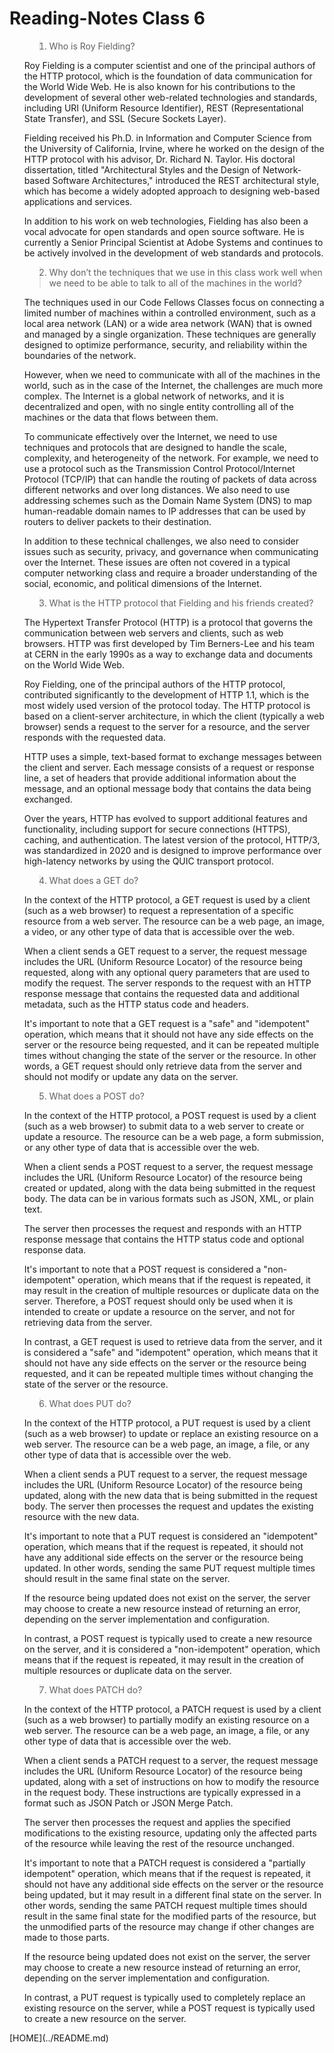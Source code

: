 # Reading-Notes Class 6
<Ol>

><li> Who is Roy Fielding?
Roy Fielding is a computer scientist and one of the principal authors of the HTTP protocol, which is the foundation of data communication for the World Wide Web. He is also known for his contributions to the development of several other web-related technologies and standards, including URI (Uniform Resource Identifier), REST (Representational State Transfer), and SSL (Secure Sockets Layer).

Fielding received his Ph.D. in Information and Computer Science from the University of California, Irvine, where he worked on the design of the HTTP protocol with his advisor, Dr. Richard N. Taylor. His doctoral dissertation, titled "Architectural Styles and the Design of Network-based Software Architectures," introduced the REST architectural style, which has become a widely adopted approach to designing web-based applications and services.

In addition to his work on web technologies, Fielding has also been a vocal advocate for open standards and open source software. He is currently a Senior Principal Scientist at Adobe Systems and continues to be actively involved in the development of web standards and protocols.

</li>

><li>Why don’t the techniques that we use in this class work well when we need to be able to talk to all of the machines in the world?

The techniques used in our Code Fellows Classes focus on connecting a limited number of machines within a controlled environment, such as a local area network (LAN) or a wide area network (WAN) that is owned and managed by a single organization. These techniques are generally designed to optimize performance, security, and reliability within the boundaries of the network.

However, when we need to communicate with all of the machines in the world, such as in the case of the Internet, the challenges are much more complex. The Internet is a global network of networks, and it is decentralized and open, with no single entity controlling all of the machines or the data that flows between them.

To communicate effectively over the Internet, we need to use techniques and protocols that are designed to handle the scale, complexity, and heterogeneity of the network. For example, we need to use a protocol such as the Transmission Control Protocol/Internet Protocol (TCP/IP) that can handle the routing of packets of data across different networks and over long distances. We also need to use addressing schemes such as the Domain Name System (DNS) to map human-readable domain names to IP addresses that can be used by routers to deliver packets to their destination.

In addition to these technical challenges, we also need to consider issues such as security, privacy, and governance when communicating over the Internet. These issues are often not covered in a typical computer networking class and require a broader understanding of the social, economic, and political dimensions of the Internet.

</li>

><li>What is the HTTP protocol that Fielding and his friends created?

The Hypertext Transfer Protocol (HTTP) is a protocol that governs the communication between web servers and clients, such as web browsers. HTTP was first developed by Tim Berners-Lee and his team at CERN in the early 1990s as a way to exchange data and documents on the World Wide Web.

Roy Fielding, one of the principal authors of the HTTP protocol, contributed significantly to the development of HTTP 1.1, which is the most widely used version of the protocol today. The HTTP protocol is based on a client-server architecture, in which the client (typically a web browser) sends a request to the server for a resource, and the server responds with the requested data.

HTTP uses a simple, text-based format to exchange messages between the client and server. Each message consists of a request or response line, a set of headers that provide additional information about the message, and an optional message body that contains the data being exchanged.

Over the years, HTTP has evolved to support additional features and functionality, including support for secure connections (HTTPS), caching, and authentication. The latest version of the protocol, HTTP/3, was standardized in 2020 and is designed to improve performance over high-latency networks by using the QUIC transport protocol.

</li>

><li>What does a GET do?

In the context of the HTTP protocol, a GET request is used by a client (such as a web browser) to request a representation of a specific resource from a web server. The resource can be a web page, an image, a video, or any other type of data that is accessible over the web.

When a client sends a GET request to a server, the request message includes the URL (Uniform Resource Locator) of the resource being requested, along with any optional query parameters that are used to modify the request. The server responds to the request with an HTTP response message that contains the requested data and additional metadata, such as the HTTP status code and headers.

It's important to note that a GET request is a "safe" and "idempotent" operation, which means that it should not have any side effects on the server or the resource being requested, and it can be repeated multiple times without changing the state of the server or the resource. In other words, a GET request should only retrieve data from the server and should not modify or update any data on the server.


><li> What does a POST do?
In the context of the HTTP protocol, a POST request is used by a client (such as a web browser) to submit data to a web server to create or update a resource. The resource can be a web page, a form submission, or any other type of data that is accessible over the web.

When a client sends a POST request to a server, the request message includes the URL (Uniform Resource Locator) of the resource being created or updated, along with the data being submitted in the request body. The data can be in various formats such as JSON, XML, or plain text.

The server then processes the request and responds with an HTTP response message that contains the HTTP status code and optional response data.

It's important to note that a POST request is considered a "non-idempotent" operation, which means that if the request is repeated, it may result in the creation of multiple resources or duplicate data on the server. Therefore, a POST request should only be used when it is intended to create or update a resource on the server, and not for retrieving data from the server.

In contrast, a GET request is used to retrieve data from the server, and it is considered a "safe" and "idempotent" operation, which means that it should not have any side effects on the server or the resource being requested, and it can be repeated multiple times without changing the state of the server or the resource.
</li>

><li> What does PUT do?
In the context of the HTTP protocol, a PUT request is used by a client (such as a web browser) to update or replace an existing resource on a web server. The resource can be a web page, an image, a file, or any other type of data that is accessible over the web.

When a client sends a PUT request to a server, the request message includes the URL (Uniform Resource Locator) of the resource being updated, along with the new data that is being submitted in the request body. The server then processes the request and updates the existing resource with the new data.

It's important to note that a PUT request is considered an "idempotent" operation, which means that if the request is repeated, it should not have any additional side effects on the server or the resource being updated. In other words, sending the same PUT request multiple times should result in the same final state on the server.

If the resource being updated does not exist on the server, the server may choose to create a new resource instead of returning an error, depending on the server implementation and configuration.

In contrast, a POST request is typically used to create a new resource on the server, and it is considered a "non-idempotent" operation, which means that if the request is repeated, it may result in the creation of multiple resources or duplicate data on the server.
</li>

><li> What does PATCH do?
In the context of the HTTP protocol, a PATCH request is used by a client (such as a web browser) to partially modify an existing resource on a web server. The resource can be a web page, an image, a file, or any other type of data that is accessible over the web.

When a client sends a PATCH request to a server, the request message includes the URL (Uniform Resource Locator) of the resource being updated, along with a set of instructions on how to modify the resource in the request body. These instructions are typically expressed in a format such as JSON Patch or JSON Merge Patch.

The server then processes the request and applies the specified modifications to the existing resource, updating only the affected parts of the resource while leaving the rest of the resource unchanged.

It's important to note that a PATCH request is considered a "partially idempotent" operation, which means that if the request is repeated, it should not have any additional side effects on the server or the resource being updated, but it may result in a different final state on the server. In other words, sending the same PATCH request multiple times should result in the same final state for the modified parts of the resource, but the unmodified parts of the resource may change if other changes are made to those parts.

If the resource being updated does not exist on the server, the server may choose to create a new resource instead of returning an error, depending on the server implementation and configuration.

In contrast, a PUT request is typically used to completely replace an existing resource on the server, while a POST request is typically used to create a new resource on the server.
</li>

</ol>
[HOME](../README.md)